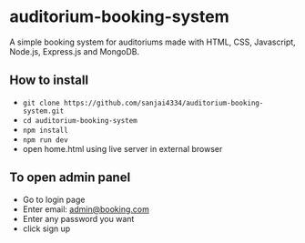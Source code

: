 # auditorium-booking-system
 A simple booking system for auditoriums made with HTML, CSS, Javascript, Node.js, Express.js and MongoDB.

## How to install
 - `git clone https://github.com/sanjai4334/auditorium-booking-system.git`
 - `cd auditorium-booking-system`
 - `npm install`
 - `npm run dev`
 - open home.html using live server in external browser
 
## To open admin panel
 - Go to login page
 - Enter email: admin@booking.com
 - Enter any password you want
 - click sign up 